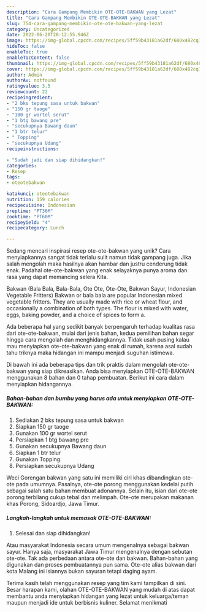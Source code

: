 ```yaml
---
description: "Cara Gampang Membikin OTE-OTE-BAKWAN yang Lezat"
title: "Cara Gampang Membikin OTE-OTE-BAKWAN yang Lezat"
slug: 754-cara-gampang-membikin-ote-ote-bakwan-yang-lezat
category: Uncategorized
date: 2022-06-20T20:12:55.946Z
image: https://img-global.cpcdn.com/recipes/5ff59b43181a62df/680x482cq70/ote-ote-bakwan-foto-resep-utama.jpg
hideToc: false
enableToc: true
enableTocContent: false
thumbnail: https://img-global.cpcdn.com/recipes/5ff59b43181a62df/680x482cq70/ote-ote-bakwan-foto-resep-utama.jpg
cover: https://img-global.cpcdn.com/recipes/5ff59b43181a62df/680x482cq70/ote-ote-bakwan-foto-resep-utama.jpg
author: Admin
authorAv: notfound
ratingvalue: 3.5
reviewcount: 22
recipeingredient:
- "2 bks tepung sasa untuk bakwan"
- "150 gr taoge"
- "100 gr wortel serut"
- "1 btg bawang pre"
- "secukupnya Bawang daun"
- "1 btr telur"
- " Topping"
- "secukupnya Udang"
recipeinstructions:

- "Sudah jadi dan siap dihidangkan!"
categories:
- Resep
tags:
- oteotebakwan

katakunci: oteotebakwan 
nutrition: 159 calories
recipecuisine: Indonesian
preptime: "PT36M"
cooktime: "PT60M"
recipeyield: "4"
recipecategory: Lunch

---
```





Sedang mencari inspirasi resep ote-ote-bakwan yang unik? Cara menyiapkannya sangat tidak terlalu sulit namun tidak gampang juga. Jika salah mengolah maka hasilnya akan hambar dan justru cenderung tidak enak. Padahal ote-ote-bakwan yang enak selayaknya punya aroma dan rasa yang dapat memancing selera Kita.





Bakwan (Bala Bala, Bala-Bala, Ote Ote, Ote-Ote, Bakwan Sayur, Indonesian Vegetable Fritters) Bakwan or bala bala are popular Indonesian mixed vegetable fritters. They are usually made with rice or wheat flour, and occasionally a combination of both types. The flour is mixed with water, eggs, baking powder, and a choice of spices to form a.

Ada beberapa hal yang sedikit banyak berpengaruh terhadap kualitas rasa dari ote-ote-bakwan, mulai dari jenis bahan, kedua pemilihan bahan segar hingga cara mengolah dan menghidangkannya. Tidak usah pusing kalau mau menyiapkan ote-ote-bakwan yang enak di rumah, karena asal sudah tahu triknya maka hidangan ini mampu menjadi suguhan istimewa.






Di bawah ini ada beberapa tips dan trik praktis dalam mengolah ote-ote-bakwan yang siap dikreasikan. Anda bisa menyiapkan OTE-OTE-BAKWAN menggunakan 8 bahan dan 0 tahap pembuatan. Berikut ini cara dalam menyiapkan hidangannya.

<!--inarticleads1-->

##### Bahan-bahan dan bumbu yang harus ada untuk menyiapkan OTE-OTE-BAKWAN:

1. Sediakan 2 bks tepung sasa untuk bakwan
1. Siapkan 150 gr taoge
1. Gunakan 100 gr wortel serut
1. Persiapkan 1 btg bawang pre
1. Gunakan secukupnya Bawang daun
1. Siapkan 1 btr telur
1. Gunakan  Topping:
1. Persiapkan secukupnya Udang


Weci Gorengan bakwan yang satu ini memiliki ciri khas dibandingkan ote-ote pada umumnya. Pasalnya, ote-ote porong menggunakan kedelai putih sebagai salah satu bahan membuat adonannya. Selain itu, isian dari ote-ote porong terbilang cukup tebal dan melimpah. Ote-ote merupakan makanan khas Porong, Sidoardjo, Jawa Timur. 

<!--inarticleads2-->

##### Langkah-langkah untuk memasak OTE-OTE-BAKWAN:


1. Selesai dan siap dihidangkan!

Atau masyarakat Indonesia secara umum mengenalnya sebagai bakwan sayur. Hanya saja, masyarakat Jawa Timur mengenalnya dengan sebutan ote-ote. Tak ada perbedaan antara ote-ote dan bakwan. Bahan-bahan yang digunakan dan proses pembuatannya pun sama. Ote-ote alias bakwan dari kota Malang ini isiannya bukan sayuran tetapi daging ayam. 

Terima kasih telah menggunakan resep yang tim kami tampilkan di sini. Besar harapan kami, olahan OTE-OTE-BAKWAN yang mudah di atas dapat membantu anda menyiapkan hidangan yang lezat untuk keluarga/teman maupun menjadi ide untuk berbisnis kuliner. Selamat menikmati

